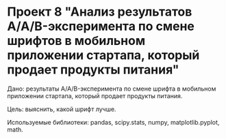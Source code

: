 # Проект 8 "Анализ результатов A/A/B-эксперимента по смене шрифтов в мобильном приложении стартапа, который продает продукты питания"

Дано: результаты A/A/B-эксперимента по смене шрифта в мобильном приложении стартапа, который продает продукты питания.

Цель: выяснить, какой шрифт лучше.

Используемые библиотеки: pandas, scipy.stats, numpy, matplotlib.pyplot, math.
